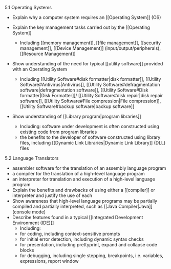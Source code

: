 5.1 Operating Systems 

- Explain why a computer system requires an [[Operating System]] (OS) 

- Explain the key management tasks carried out by the [[Operating System]] 
	- Including [[memory management]], [[file management]], [[security management]], [[Device Management]] (input/output/peripherals), [[Resource Management]] 
- Show understanding of the need for typical [[utility software]] provided with an Operating System 
	- Including [[Utility Software#disk formatter|disk formatter]], [[Utility Software#Antivirus|Antivirus]], [[Utility Software#defragmentation software|defragmentation software]], [[Utility Software#Disk formatter|Disk Formatter]]/ [[Utility Software#disk repair|disk repair software]], [[Utility Software#File compression|File compression]], [[Utility Software#backup software|backup software]] 
- Show understanding of [[Library program|program libraries]] 
	- Including: software under development is often constructed using existing code from program libraries 
	- the benefits to the developer of software constructed using library files, including [[Dynamic Link Libraries|Dynamic Link Library]] (DLL) files

5.2 Language Translators

- assembler software for the translation of an assembly language program 
- a compiler for the translation of a high-level language program 
- an interpreter for translation and execution of a high-level language program
- Explain the benefits and drawbacks of using either a [[compiler]] or interpreter and justify the use of each 
- Show awareness that high-level language programs may be partially compiled and partially interpreted, such as [[Java Compiler|Java]] (console mode) 
- Describe features found in a typical [[Integrated Development Environment (IDE)]]
	- Including: 
	- for coding, including context-sensitive prompts  
	- for initial error detection, including dynamic syntax checks 
	- for presentation, including prettyprint, expand and collapse code blocks 
	- for debugging, including single stepping, breakpoints, i.e. variables, expressions, report window